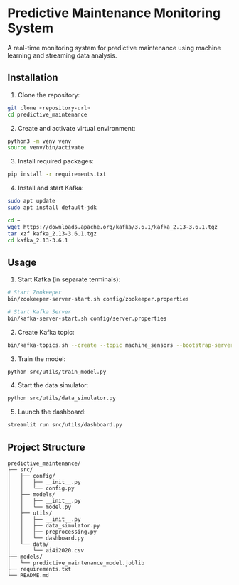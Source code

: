 # Predictive Maintenance Monitoring System

A real-time monitoring system for predictive maintenance using machine learning and streaming data analysis.

## Installation

1. Clone the repository:
```bash
git clone <repository-url>
cd predictive_maintenance
```

2. Create and activate virtual environment:
```bash
python3 -m venv venv
source venv/bin/activate
```

3. Install required packages:
```bash
pip install -r requirements.txt
```

4. Install and start Kafka:
```bash
sudo apt update
sudo apt install default-jdk

cd ~
wget https://downloads.apache.org/kafka/3.6.1/kafka_2.13-3.6.1.tgz
tar xzf kafka_2.13-3.6.1.tgz
cd kafka_2.13-3.6.1
```

## Usage

1. Start Kafka (in separate terminals):
```bash
# Start Zookeeper
bin/zookeeper-server-start.sh config/zookeeper.properties

# Start Kafka Server
bin/kafka-server-start.sh config/server.properties
```

2. Create Kafka topic:
```bash
bin/kafka-topics.sh --create --topic machine_sensors --bootstrap-server localhost:9092 --replication-factor 1 --partitions 1
```

3. Train the model:
```bash
python src/utils/train_model.py
```

4. Start the data simulator:
```bash
python src/utils/data_simulator.py
```

5. Launch the dashboard:
```bash
streamlit run src/utils/dashboard.py
```

## Project Structure

```
predictive_maintenance/
├── src/
│   ├── config/
│   │   ├── __init__.py
│   │   └── config.py
│   ├── models/
│   │   ├── __init__.py
│   │   └── model.py
│   ├── utils/
│   │   ├── __init__.py
│   │   ├── data_simulator.py
│   │   ├── preprocessing.py
│   │   └── dashboard.py
│   └── data/
│       └── ai4i2020.csv
├── models/
│   └── predictive_maintenance_model.joblib
├── requirements.txt
└── README.md
```
